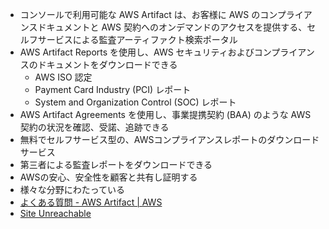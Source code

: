 - コンソールで利用可能な AWS Artifact は、お客様に AWS のコンプライアンスドキュメントと AWS 契約へのオンデマンドのアクセスを提供する、セルフサービスによる監査アーティファクト検索ポータル
- AWS Artifact Reports を使用し、AWS セキュリティおよびコンプライアンスのドキュメントをダウンロードできる
	- AWS ISO 認定
	- Payment Card Industry (PCI) レポート
	- System and Organization Control (SOC) レポート
- AWS Artifact Agreements を使用し、事業提携契約 (BAA) のような AWS 契約の状況を確認、受諾、追跡できる
- 無料でセルフサービス型の、AWSコンプライアンスレポートのダウンロードサービス
- 第三者による監査レポートをダウンロードできる
- AWSの安心、安全性を顧客と共有し証明する
- 様々な分野にわたっている
- [よくある質問 - AWS Artifact | AWS](https://aws.amazon.com/jp/artifact/faq/#General)
- [Site Unreachable](https://aws.amazon.com/jp/artifact/)